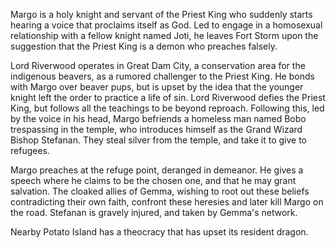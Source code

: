 Margo is a holy knight and servant of the Priest King who suddenly starts hearing a voice that proclaims itself as God. Led to engage in a homosexual relationship with a fellow knight named Joti, he leaves Fort Storm upon the suggestion that the Priest King is a demon who preaches falsely.

Lord Riverwood operates in Great Dam City, a conservation area for the indigenous beavers, as a rumored challenger to the Priest King. He bonds with Margo over beaver pups, but is upset by the idea that the younger knight left the order to practice a life of sin. Lord Riverwood defies the Priest King, but follows all the teachings to be beyond reproach. Following this, led by the voice in his head, Margo befriends a homeless man named Bobo trespassing in the temple, who introduces himself as the Grand Wizard Bishop Stefanan. They steal silver from the temple, and take it to give to refugees.

Margo preaches at the refuge point, deranged in demeanor. He gives a speech where he claims to be the chosen one, and that he may grant salvation. The cloaked allies of Gemma, wishing to root out these beliefs contradicting their own faith, confront these heresies and later kill Margo on the road. Stefanan is gravely injured, and taken by Gemma's network.

Nearby Potato Island has a theocracy that has upset its resident dragon.